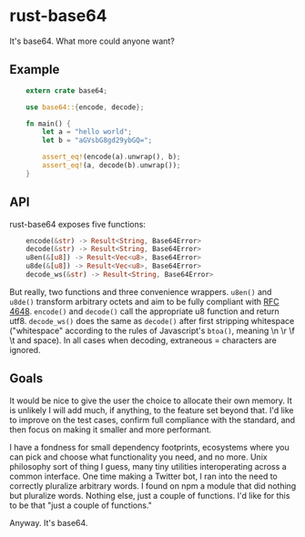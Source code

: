 rust-base64
===

It's base64. What more could anyone want?

Example
---

```rust
    extern crate base64;

    use base64::{encode, decode};

    fn main() {
        let a = "hello world";
        let b = "aGVsbG8gd29ybGQ=";

        assert_eq!(encode(a).unwrap(), b);
        assert_eq!(a, decode(b).unwrap());
    }
```

API
---

rust-base64 exposes five functions:

```rust
    encode(&str) -> Result<String, Base64Error>
    decode(&str) -> Result<String, Base64Error>
    u8en(&[u8]) -> Result<Vec<u8>, Base64Error>
    u8de(&[u8]) -> Result<Vec<u8>, Base64Error>
    decode_ws(&str) -> Result<String, Base64Error>
```

But really, two functions and three convenience wrappers. `u8en()` and `u8de()` transform arbitrary octets and aim to be fully compliant with [RFC 4648](https://tools.ietf.org/html/rfc4648). `encode()` and `decode()` call the appropriate u8 function and return utf8. `decode_ws()` does the same as `decode()` after first stripping whitespace ("whitespace" according to the rules of Javascript's `btoa()`, meaning \n \r \f \t and space). In all cases when decoding, extraneous = characters are ignored.

Goals
---

It would be nice to give the user the choice to allocate their own memory. It is unlikely I will add much, if anything, to the feature set beyond that. I'd like to improve on the test cases, confirm full compliance with the standard, and then focus on making it smaller and more performant.

I have a fondness for small dependency footprints, ecosystems where you can pick and choose what functionality you need, and no more. Unix philosophy sort of thing I guess, many tiny utilities interoperating across a common interface. One time making a Twitter bot, I ran into the need to correctly pluralize arbitrary words. I found on npm a module that did nothing but pluralize words. Nothing else, just a couple of functions. I'd like for this to be that "just a couple of functions."

Anyway. It's base64.
